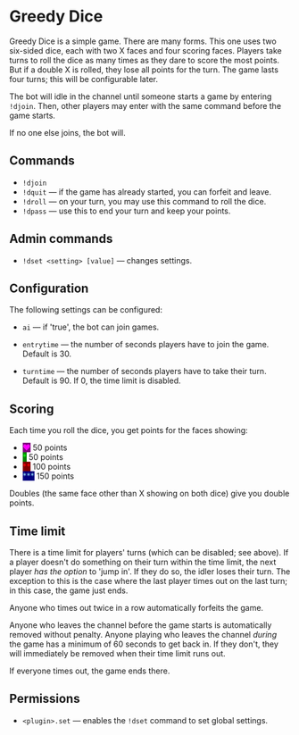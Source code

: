 Greedy Dice
===========

Greedy Dice is a simple game. There are many forms. This one uses two six-sided dice, each with two X faces and four scoring faces. Players take turns to roll the dice as many times as they dare to score the most points. But if a double X is rolled, they lose all points for the turn. The game lasts four turns; this will be configurable later.

The bot will idle in the channel until someone starts a game by entering `!djoin`. Then, other players may enter with the same command before the game starts.

If no one else joins, the bot will.

Commands
--------

* `!djoin`
* `!dquit` — if the game has already started, you can forfeit and leave.
* `!droll` — on your turn, you may use this command to roll the dice.
* `!dpass` — use this to end your turn and keep your points.

Admin commands
--------------

* `!dset <setting> [value]` — changes settings.

Configuration
-------------

The following settings can be configured:

* `ai` — if 'true', the bot can join games.

* `entrytime` — the number of seconds players have to join the game. Default is 30.
* `turntime` — the number of seconds players have to take their turn. Default is 90. If 0, the time limit is disabled.

Scoring
-------

Each time you roll the dice, you get points for the faces showing:

* <span style="color: magenta; background-color: purple; width: 3ch; text-align: center;">♥</span>   50 points
* <span style="color: lime; background-color: green; width: 3ch; text-align: center;">*</span> 50 points
* <span style="color: red; background-color: maroon; width: 3ch; text-align: center;">**</span> 100 points
* <span style="color: skyblue; background-color: navy; width: 3ch; text-align: center;">***</span> 150 points

Doubles (the same face other than X showing on both dice) give you double points.

Time limit
----------

There is a time limit for players' turns (which can be disabled; see above). If a player doesn't do something on their turn within the time limit, the next player *has the option* to 'jump in'. If they do so, the idler loses their turn. The exception to this is the case where the last player times out on the last turn; in this case, the game just ends.

Anyone who times out twice in a row automatically forfeits the game.

Anyone who leaves the channel before the game starts is automatically removed without penalty. Anyone playing who leaves the channel *during* the game has a minimum of 60 seconds to get back in. If they don't, they will immediately be removed when their time limit runs out.

If everyone times out, the game ends there.

Permissions
-----------

* `<plugin>.set` — enables the `!dset` command to set global settings.
